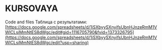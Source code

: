 # KURSOVAYA
Code and files
Таблица с результатами: [https://docs.google.com/spreadsheets/d/1iSXbyySXnyifsUbnHJnzeRmM1VWICLsiMmNtES8dWgc/edit#gid=1116705790&fvid=1373326795](https://docs.google.com/spreadsheets/d/1iSXbyySXnyifsUbnHJnzeRmM1VWICLsiMmNtES8dWgc/edit?usp=sharing)
